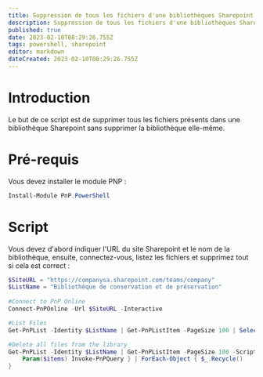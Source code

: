 ```yaml
---
title: Suppression de tous les fichiers d'une bibliothèques Sharepoint
description: Suppression de tous les fichiers d'une bibliothèques Sharepoint en Powershell
published: true
date: 2023-02-10T08:29:26.755Z
tags: powershell, sharepoint
editor: markdown
dateCreated: 2023-02-10T08:29:26.755Z
---
```


# Introduction

Le but de ce script est de supprimer tous les fichiers présents dans une bibliothèque Sharepoint sans supprimer la bibliothèque elle-même.

# Pré-requis
Vous devez installer le module PNP : 
```powershell
Install-Module PnP.PowerShell
```

# Script

Vous devez d'abord indiquer l'URL du site Sharepoint et le nom de la bibliothèque, ensuite, connectez-vous, listez les fichiers et supprimez tout si cela est correct : 

```powershell
$SiteURL = "https://companysa.sharepoint.com/teams/company"
$ListName = "Bibliothèque de conservation et de préservation"
  
#Connect to PnP Online
Connect-PnPOnline -Url $SiteURL -Interactive

#List Files
Get-PnPList -Identity $ListName | Get-PnPListItem -PageSize 100 | Select-Object id,@{label="Filename";expression={$_.FieldValues.FileLeafRef}}

#Delete all files from the library
Get-PnPList -Identity $ListName | Get-PnPListItem -PageSize 100 -ScriptBlock {
    Param($items) Invoke-PnPQuery } | ForEach-Object { $_.Recycle() 
}
```